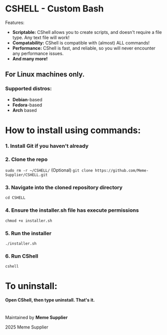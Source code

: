 # CSHELL - Custom Bash

Features:

- **Scriptable:** CShell allows you to create scripts, and doesn't require a file type. Any text file will work!
- **Compatability:** CShell is compatible with (almost) ALL commands!
- **Performance:** CShell is fast, and reliable, so you will never encounter any performance issues.
- **And many more!**

## For **Linux** machines only.
### Supported distros:
- **Debian**-based
- **Fedora**-based
- **Arch** based

#
# How to install using commands:

### 1. Install Git if you haven't already

### 2. Clone the repo
`sudo rm -r ~/CSHELL/` (Optional)
`git clone https://github.com/Meme-Supplier/CSHELL.git`

### 3. Navigate into the cloned repository directory
`cd CSHELL`

### 4. Ensure the installer.sh file has execute permissions
`chmod +x installer.sh`

### 5. Run the installer
`./installer.sh`

### 6. Run CShell
`cshell`

#
# To uninstall:
**Open CShell, then type uninstall. That's it.**

#
Maintained by **Meme Supplier**

2025 Meme Supplier
